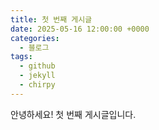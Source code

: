 ```yaml
---
title: 첫 번째 게시글
date: 2025-05-16 12:00:00 +0000
categories:
  - 블로그
tags:
  - github
  - jekyll
  - chirpy
---
```

안녕하세요!
첫 번째 게시글입니다.
